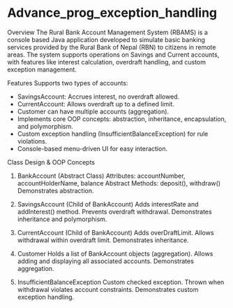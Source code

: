 # Advance_prog_exception_handling
Overview
The Rural Bank Account Management System (RBAMS) is a console based Java application developed to simulate basic banking services provided by the Rural Bank of Nepal (RBN) to citizens in remote areas. The system supports operations on Savings and Current accounts, with features like interest calculation, overdraft handling, and custom exception management.

Features
Supports two types of accounts:
- SavingsAccount: Accrues interest, no overdraft allowed.
- CurrentAccount: Allows overdraft up to a defined limit.
- Customer can have multiple accounts (aggregation).
- Implements core OOP concepts: abstraction, inheritance, encapsulation, and polymorphism.
- Custom exception handling (InsufficientBalanceException) for rule violations.
- Console-based menu-driven UI for easy interaction.

Class Design & OOP Concepts
1. BankAccount (Abstract Class)
Attributes: accountNumber, accountHolderName, balance
Abstract Methods: deposit(), withdraw()
Demonstrates abstraction.

2. SavingsAccount (Child of BankAccount)
Adds interestRate and addInterest() method.
Prevents overdraft withdrawal.
Demonstrates inheritance and polymorphism.

3. CurrentAccount (Child of BankAccount)
Adds overDraftLimit.
Allows withdrawal within overdraft limit.
Demonstrates inheritance.

4. Customer
Holds a list of BankAccount objects (aggregation).
Allows adding and displaying all associated accounts.
Demonstrates aggregation.

5. InsufficientBalanceException
Custom checked exception.
Thrown when withdrawal violates account constraints.
Demonstrates custom exception handling.

